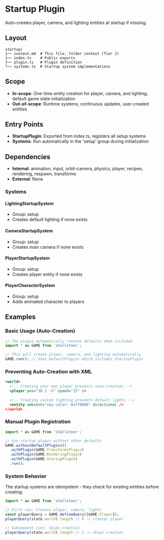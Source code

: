# Startup Plugin

<!-- LLM:OVERVIEW -->
Auto-creates player, camera, and lighting entities at startup if missing.
<!-- /LLM:OVERVIEW -->

## Layout

```
startup/
├── context.md  # This file, folder context (Tier 2)
├── index.ts    # Public exports
├── plugin.ts   # Plugin definition
└── systems.ts  # Startup system implementations
```

## Scope

- **In-scope**: One-time entity creation for player, camera, and lighting; default game state initialization
- **Out-of-scope**: Runtime systems, continuous updates, user-created entities

## Entry Points

- **StartupPlugin**: Exported from index.ts, registers all setup systems
- **Systems**: Run automatically in the 'setup' group during initialization

## Dependencies

- **Internal**: animation, input, orbit-camera, physics, player, recipes, rendering, respawn, transforms
- **External**: None

<!-- LLM:REFERENCE -->
### Systems

#### LightingStartupSystem
- Group: setup
- Creates default lighting if none exists

#### CameraStartupSystem
- Group: setup
- Creates main camera if none exists

#### PlayerStartupSystem
- Group: setup
- Creates player entity if none exists

#### PlayerCharacterSystem
- Group: setup
- Adds animated character to players
<!-- /LLM:REFERENCE -->

<!-- LLM:EXAMPLES -->
## Examples

### Basic Usage (Auto-Creation)

```typescript
// The plugin automatically creates defaults when included
import * as GAME from 'shalloteer';

// This will create player, camera, and lighting automatically
GAME.run(); // Uses DefaultPlugins which includes StartupPlugin
```

### Preventing Auto-Creation with XML

```xml
<world>
  <!-- Creating your own player prevents auto-creation -->
  <player pos="10 2 -5" speed="12" />
  
  <!-- Creating custom lighting prevents default lights -->
  <entity ambient="sky-color: 0xff0000" directional />
</world>
```

### Manual Plugin Registration

```typescript
import * as GAME from 'shalloteer';

// Use startup plugin without other defaults
GAME.withoutDefaultPlugins()
  .withPlugin(GAME.TransformsPlugin)
  .withPlugin(GAME.RenderingPlugin) 
  .withPlugin(GAME.StartupPlugin)
  .run();
```

### System Behavior

The startup systems are idempotent - they check for existing entities before creating:

```typescript
import * as GAME from 'shalloteer';

// First run: Creates player, camera, lights
const playerQuery = GAME.defineQuery([GAME.Player]);
playerQuery(state.world).length // 0 -> creates player

// Subsequent runs: Skips creation
playerQuery(state.world).length // 1 -> skips creation
```
<!-- /LLM:EXAMPLES -->